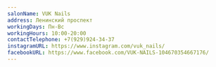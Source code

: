 ```yaml
---
salonName: VUK Nails
address: Ленинский проспект
workingDays: Пн-Вс
workingHours: 10:00-20:00
contactTelephone: +7(929)924-34-37
instagramURL: https://www.instagram.com/vuk_nails/
facebookURL: https://www.facebook.com/VUK-NAILS-104670354667176/
---
```

